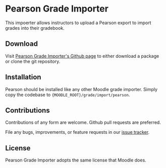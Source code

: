 # Pearson Grade Importer

This impoerter allows instructors to upload a Pearson export to import
grades into their gradebook.

## Download

Visit [Pearson Grade Importer's Github page][pearson] to either download
a package or clone the git repository.

[pearson]: https://github.com/lsuits/pearson

## Installation

Pearson should be installed like any other Moodle grade importer. Simply
copy the codebase to `{MOODLE_ROOT}/grade/import/pearson`.

## Contributions

Contributions of any form are welcome. Github pull requests are preferred.

File any bugs, improvements, or feature requests in our [issue
tracker][issues].

[issues]: https://github.com/lsuits/pearson/issues

## License

Pearson Grade Importer adopts the same license that Moodle does.

